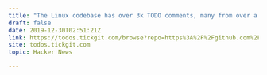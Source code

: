 ```yaml
---
title: "The Linux codebase has over 3k TODO comments, many from over a decade ago"
draft: false
date: 2019-12-30T02:51:21Z
link: https://todos.tickgit.com/browse?repo=https%3A%2F%2Fgithub.com%2Ftorvalds%2Flinux&utm_medium=RSS&utm_source=hune
site: todos.tickgit.com
topic: Hacker News  

---
```

